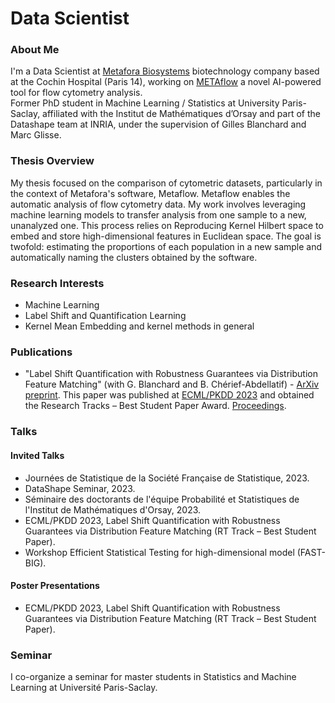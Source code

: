 # Data Scientist

### About Me

I'm a Data Scientist at [Metafora Biosystems](https://www.metafora-biosystems.com/) biotechnology company based at the Cochin Hospital (Paris 14), working on [METAflow](https://www.metafora-biosystems.com/metaflow/) a novel AI-powered tool for flow cytometry analysis.  
Former PhD student in Machine Learning / Statistics at University Paris-Saclay, affiliated with the Institut de Mathématiques d’Orsay and part of the Datashape team at INRIA, under the supervision of Gilles Blanchard and Marc Glisse.

### Thesis Overview

My thesis focused on the comparison of cytometric datasets, particularly in the context of Metafora's software, Metaflow. Metaflow enables the automatic analysis of flow cytometry data. My work involves leveraging machine learning models to transfer analysis from one sample to a new, unanalyzed one. This process relies on Reproducing Kernel Hilbert space to embed and store high-dimensional features in Euclidean space. The goal is twofold: estimating the proportions of each population in a new sample and automatically naming the clusters obtained by the software.

### Research Interests

- Machine Learning
- Label Shift and Quantification Learning
- Kernel Mean Embedding and kernel methods in general

### Publications

- "Label Shift Quantification with Robustness Guarantees via Distribution Feature Matching" (with G. Blanchard and B. Chérief-Abdellatif) - [ArXiv preprint](https://arxiv.org/abs/2306.04376). This paper was published at [ECML/PKDD 2023](https://2023.ecmlpkdd.org/) and obtained the Research Tracks – Best Student Paper Award. [Proceedings](https://link.springer.com/book/10.1007/978-3-031-43424-2).

### Talks

#### Invited Talks

- Journées de Statistique de la Société Française de Statistique, 2023.
- DataShape Seminar, 2023.
- Séminaire des doctorants de l'équipe Probabilité et Statistiques de l'Institut de Mathématiques d'Orsay, 2023.
- ECML/PKDD 2023, Label Shift Quantification with Robustness Guarantees via Distribution Feature Matching (RT Track – Best Student Paper).
- Workshop Efficient Statistical Testing for high-dimensional model (FAST-BIG).

#### Poster Presentations

- ECML/PKDD 2023, Label Shift Quantification with Robustness Guarantees via Distribution Feature Matching (RT Track – Best Student Paper).

### Seminar

I co-organize a seminar for master students in Statistics and Machine Learning at Université Paris-Saclay.
